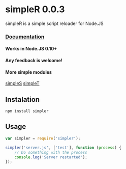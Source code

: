 # simpleR 0.0.3

simpleR is a simple script reloader for Node.JS

### [Documentation](https://github.com/micnic/simpleR/wiki/Documentation)

#### Works in Node.JS 0.10+
#### Any feedback is welcome!

#### More simple modules
[simpleS](http://micnic.github.com/simpleS/)
[simpleT](http://micnic.github.com/simpleT/)

## Instalation

	npm install simpler

## Usage

```javascript
var simpler = require('simpler');

simpler('server.js', ['test'], function (process) {
    // Do something with the process
    console.log('Server restarted');
});
```